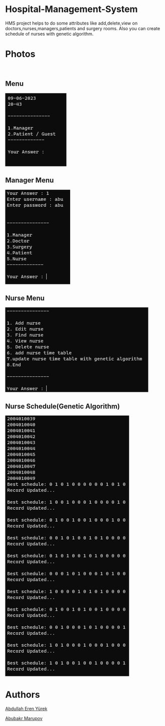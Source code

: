 
# Hospital-Management-System

HMS project helps to do some attributes like add,delete,view on doctors,nurses,managers,patients and surgery rooms. Also you can create schedule of nurses with genetic algorithm.

<h1>Photos</h1>
<br>
<h2>Menu</h2>

![Alt text](/images/menu.png)

<h2>Manager Menu</h2>

![Alt text](/images/managerMenu.png)

<h2>Nurse Menu</h2>

![Alt text](/images/nurseMenu.png)

<h2>Nurse Schedule(Genetic Algorithm)</h2>

![Alt text](/images/genetic.png)

<h1>Authors</h1>

<a href="https://github.com/AbdullahEren" style=”color:#fff:”>Abdullah Eren Yürek</a>

<a href="https://github.com/iamAbubakr" style=”color:#fff:”>Abubakr Marupov</a>
